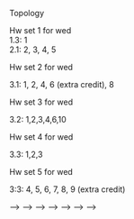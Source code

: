 Topology

Hw set 1 for wed  
1.3: 1  
2.1: 2, 3, 4, 5  


<!-- 3.1: 1, 2, 6, 8 -->
<!--  -->
Hw set 2 for wed 
<!--  -->
3.1: 1, 2, 4, 6 (extra credit), 8  

Hw set 3 for wed 

3.2: 1,2,3,4,6,10  

Hw set 4 for wed

3.3: 1,2,3  

Hw set 5 for wed

3:3: 4, 5, 6, 7, 8, 9 (extra credit)  




<!--  -->
<!-- Hw set 3 for wed -->
<!--  -->
<!-- 3.2: 2, 3, 6, 11, 12   -->
<!-- 3.3: 1, 2,3   -->
<!--  -->
<!-- <!-- Hw set 4 for fri --> -->
<!-- <!--  --> -->
<!-- <!-- 3.3: 1,3 --> -->
<!-- <!--  --> -->
<!-- HW set 4 for wed -->
<!-- <!--  --> -->
<!-- <!-- 1. Show that rationals Q are totally disconnected with its topology inherited from R --> -->
<!-- <!--  --> -->
<!-- 3.3: 9,10   -->
<!-- 3.4: 2, 3, 4 -->
<!--  -->
<!-- HW set 5 for wed -->
<!--  -->
<!-- 3.4: 5, 6, 8, 9 -->
<!--  -->
<!-- HW set 6 for wed -->
<!--  -->
<!-- 5.1: 1, 2, 3, 4 -->
<!--  -->
<!-- HW set 7 for wed -->
<!--  -->
<!-- 5.1: 5, 6, 7   (You already did it) -->
<!--  -->
<!-- HW 8 -->
<!--  -->
<!-- 5.2: 1,2,3,4   -->
<!--  -->
<!-- HW 9 -->
<!--  -->
<!-- In the proof of Theorem 17 show that the map is a homeomorphism onto image. -->
<!--  -->
<!-- pg 53: 1, 2, 7, 9   -->
<!-- pg 96 2   -->
<!--  -->
<!-- HW 10 mon -->
<!--  -->
<!-- 1. Show that the mobius band $M=[0,1] \times R /(0,x) \sim (1,-x)$ is a vector bundle over $S^1$. That is check local triviality.   -->
<!--  -->
<!-- Lee: 3-1, 3-2, 3-4, 3-5   -->
<!--  -->
<!-- HW 11 fri -->
<!--  -->
<!-- Lee: 4-1, 4-2   -->
<!--  -->
<!-- HW 12 for fri -->
<!--  -->
<!-- Lee, Edition 2: -->
<!--  -->
<!-- 11-5,  11-11, 13-5   -->
<!-- 14-1, 14-5, 14-6   -->
<!--  -->
<!-- Lee -->
<!--  -->
<!-- 16-2,  -->
<!--  -->
<!--  -->
<!--  -->
<!--  -->

